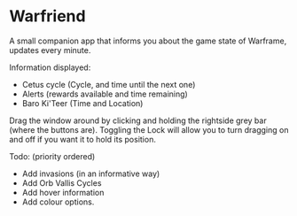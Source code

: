 # Warfriend
A small companion app that informs you about the game state of Warframe, updates every minute.

Information displayed:
* Cetus cycle (Cycle, and time until the next one)
* Alerts (rewards available and time remaining)
* Baro Ki'Teer (Time and Location)

Drag the window around by clicking and holding the rightside grey bar (where the buttons are). Toggling the Lock will allow you to turn dragging on and off if you want it to hold its position.

Todo: (priority ordered)
* Add invasions (in an informative way)
* Add Orb Vallis Cycles
* Add hover information
* Add colour options.

